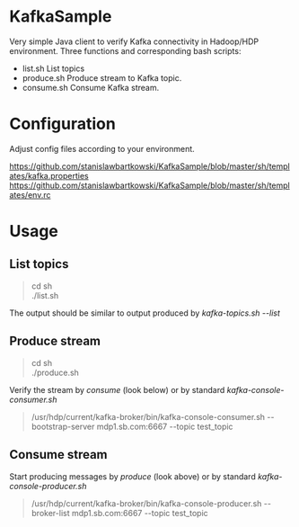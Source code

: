 # KafkaSample

Very simple Java client to verify Kafka connectivity in Hadoop/HDP environment. Three functions and corresponding bash scripts:
* list.sh List topics 
* produce.sh Produce stream to Kafka topic.
* consume.sh Consume Kafka stream.

# Configuration
Adjust config files according to your environment.

https://github.com/stanislawbartkowski/KafkaSample/blob/master/sh/templates/kafka.properties<br>
https://github.com/stanislawbartkowski/KafkaSample/blob/master/sh/templates/env.rc<br>

# Usage
## List topics

> cd sh<br>
> ./list.sh<br>

The output should be similar to output produced by *kafka-topics.sh --list*

## Produce stream

>cd sh<br>
>./produce.sh

Verify the stream by *consume* (look below) or by standard *kafka-console-consumer.sh*
> /usr/hdp/current/kafka-broker/bin/kafka-console-consumer.sh  --bootstrap-server mdp1.sb.com:6667 --topic test_topic

## Consume stream
Start producing messages by *produce* (look above) or by standard *kafka-console-producer.sh*
> /usr/hdp/current/kafka-broker/bin/kafka-console-producer.sh  --broker-list mdp1.sb.com:6667 --topic test_topic






